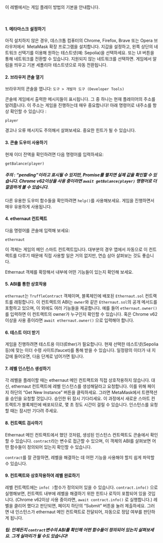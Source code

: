 이 레벨에서는 게임 플레이 방법의 기본을 안내합니다.

&nbsp;
#### 1. 메타마스크 설정하기
아직 설치하지 않은 경우, 데스크톱 컴퓨터의 Chrome, Firefox, Brave 또는 Opera 브라우저에서  MetaMask 확장 프로그램을 설치합니다. 지갑을 설정하고, 왼쪽 상단의 네트워크 선택기를 이용해 원하는 테스트넷(예: Sepolia)을 선택하세요. 또는 UI 버튼을 통해 네트워크를 전환할 수 있습니다. 지원되지 않는 네트워크를 선택하면. 게임에서 알림을 띄우고 기본 세폴리아 테스트넷으로 자동 전환됩니다.

#### 2. 브라우저 콘솔 열기
브라우저의 콘솔을 엽니다: `도구 > 개발자 도구 (Developer Tools)`

콘솔에 게임에서 출력한 메시지들이 표시됩니다. 그 중 하나는 현재 플레이어의 주소를 알려줍니다. 이 주소는 게임을 진행하는데 매우 중요합니다! 아래 명령어로 내주소를 항상 확인할 수 있습니다 :

`player`

경고나 오류 메시지도 주의해서 살펴보세요. 중요한 힌트가 될 수 있습니다.

#### 3. 콘솔 도우미 사용하기

현재 이더 잔액을 확인하려면 다음 명령어를 입력하세요:

`getBalance(player)`

##### 주의 : “pending”이라고 표시될 수 있지만, Promise를 펼치면 실제 값을 확인할 수 있습니다. Chrome v62이상을 사용 중이라면 `await getBalance(player)` 명령어로 더 깔끔하게 볼 수 있습니다.

다른 유용한 도우미 함수들을 확인하려면 `help()`를 사용해보세요. 게임을 진행하면서 매우 유용하게 사용됩니다.

#### 4. ethernaut 컨트랙트
다음 명령어를 콘솔에 입력해 보세요:

`ethernaut`

이 객체는 게임의 메인 스마트 컨트랙트입니다. 대부분의 경우 앱에서 자동으로 이 컨트랙트를 다루기 때문에 직접 사용할 일은 거의 없지만, 연습 삼아 살펴보는 것도 좋습니다. 

Ethernaut 객체를 확장해서 내부에 어떤 기능들이 있는지 확인해 보세요.

#### 5. ABI를 통한 상호작용
`ethernaut`는 `TruffleContract` 객체이며, 블록체인에 배포된 `Ethernaut.sol` 컨트랙트를 래핑합니다. 
이 컨트랙트의 ABI는  `owner`와 같은 `Ethernaut.sol`의 공개 메서드를 포함하고 있으며, 이 외에도 여러 기능들을 제공합니다.
예를 들어 `ethernaut.owner()`를 입력하면 이 컨트랙트의 owner가 누구인지 확인할 수 있습니다.
혹은 Chrome v62 이상을 사용 중이라면 `await ethernaut.owner()` 으로 입력해야 합니다.

#### 6. 테스트 이더 받기
게임을 진행하려면 테스트용 이더(Ether)가 필요합니다.
현재 선택한 테스트넷(Sepolia 등)에 맞는 이더 수령 사이트(faucet)를 통해 받을 수 있습니다. 
일정량의 이더가 내 지갑에 들어오면, 다음 단계로 넘어가면 됩니다.

#### 7. 레벨 인스턴스 생성하기
각 레벨을 플레이할 때는 ethernaut 메인 컨트랙트와 직접 상호작용하지 않습니다. 대신, ethernaut 컨트랙트에 레벨 인스턴스를 생성해달라고 요청합니다. 
이를 위해  페이지 하단의 “Get New Instance” 버튼을 클릭하세요. 그러면 MetaMask에서 트랜잭션을 승인을 요청할 것입니다. 
승인한 뒤 잠시 기다리세요. 이 과정에서 새로운 스마트 컨트랙트가 블록체인에 배포되므로, 몇 초 정도 시간이 걸릴 수 있습니다. 인스턴스를 요청할 때는 잠시만 기다려 주세요.

#### 8. 컨트랙트 검사하기
Ethernaut 메인 컨트랙트에서 했던 것처럼, 생성된 인스턴스 컨트랙트도 콘솔에서 확인할 수 있습니다. `contract`라는 변수로 접근할 수 있으며, 이 객체의 ABI를 살펴보면 어떤 함수들이 정의되어 있는지 확인할 수 있습니다. 

`contract`를 잘 관찰하면, 레벨을 해결하는 데 어떤 기능을 사용해야 할지 쉽게 파악할 수 있습니다.

#### 9. 컨트랙트와 상호작용하여 레벨 완료하기
레벨 컨트랙트에는 `info( )`함수가 정의되어 있을 수 있습니다. `contract.info()` 으로 실행해보면, 컨트랙트 내부에 레벨을 해결하기 위한 힌트나 로직이 포함되어 있을 것입니다. 
(Chrome v62이상 사용 중이라면, `await contract.info()` 로 실행합니다.)
레벨을 클리어 했다고 판단되면, 페이지 하단의 “Submit” 버튼을 눌러 제출하세요. 그러면 내 인스턴스가 ethernaut 메인 컨트랙트로 전달되어, 자동으로 정답 여부를 판단하게 됩니다. 


##### 팁: 언제든지 `contract`변수의 ABI를 확인해 어떤 함수들이 정의되어 있는지 살펴보세요. 그게 실마리가 될 수도 있습니다!